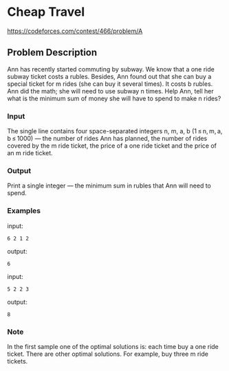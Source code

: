 # Cheap Travel
https://codeforces.com/contest/466/problem/A

## Problem Description
Ann has recently started commuting by subway. We know that a one ride subway ticket costs a rubles. Besides, Ann found out that she can buy a special ticket for m rides (she can buy it several times). It costs b rubles. Ann did the math; she will need to use subway n times. Help Ann, tell her what is the minimum sum of money she will have to spend to make n rides?

### Input
The single line contains four space-separated integers n, m, a, b (1 ≤ n, m, a, b ≤ 1000) — the number of rides Ann has planned, the number of rides covered by the m ride ticket, the price of a one ride ticket and the price of an m ride ticket.

### Output
Print a single integer — the minimum sum in rubles that Ann will need to spend.

### Examples
input:
```
6 2 1 2
```

output:
```
6
```

input:
```
5 2 2 3
```

output:
```
8
```

### Note
In the first sample one of the optimal solutions is: each time buy a one ride ticket. There are other optimal solutions. For example, buy three m ride tickets.